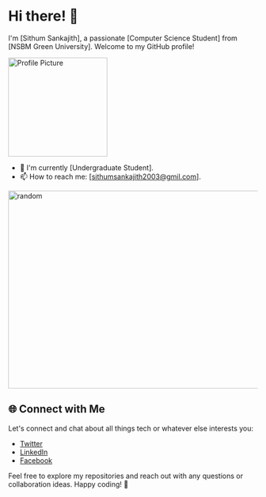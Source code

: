 # Hi there! 👋

I'm [Sithum Sankajith], a passionate [Computer Science Student] from [NSBM Green University]. Welcome to my GitHub profile! 

<img src="https://i.pinimg.com/736x/bd/ea/ab/bdeaabccb97914ec3b6171671201ea6c.jpg" alt="Profile Picture" width="200" height="200">

- 🌱 I'm currently [Undergraduate Student].
- 📫 How to reach me: [sithumsankajith2003@gmil.com].


<img src="https://i.pinimg.com/originals/b3/b2/ca/b3b2caabfcb0b93be1b4201ed5d8bf12.jpg" alt="random" width="700" height="400">




## 🌐 Connect with Me

Let's connect and chat about all things tech or whatever else interests you:

- [Twitter](https://x.com/SSankajith?t=D2TIyDer4Y_18ZuNuZYzcQ&s=09)
- [LinkedIn](https://www.linkedin.com/in/sithum-sankajith)
- [Facebook](https://www.facebook.com/sithum.sankajith.1?mibextid=ZbWKwL)

Feel free to explore my repositories and reach out with any questions or collaboration ideas. Happy coding! 🚀

